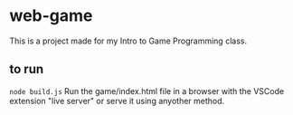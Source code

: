 # web-game
This is a project made for my Intro to Game Programming class.

## to run
`node build.js`
Run the game/index.html file in a browser with the VSCode extension "live server" or serve it using anyother method.
